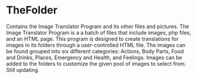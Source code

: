 # TheFolder
Contains the Image Translator Program and its other files and pictures.
  The Image Translator Program is a a batch of files that include images, php files, and an HTML page. This program is designed to create translations for images in its folders through a user-controlled HTML file. The images can be found grouped into six different categories: Actions, Body Parts, Food and Drinks, Places, Emergency and Health, and Feelings. Images can be added to the folders to customize the given pool of images to select from. 
  Still updating.
